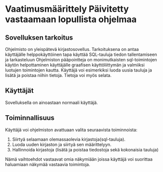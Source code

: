 # Vaatimusmäärittely Päivitetty vastaamaan lopullista ohjelmaa

## Sovelluksen tarkoitus

Ohjelmisto on yleispätevä kirjastosovellus. Tarkoituksena on antaa käyttäjälle helppokäyttöinen tapa käyttää SQL-tauluja tiedon tallentamiseen ja tarkasteluun
Ohjelmiston pääpointteja on monimutkaisten sql-toimintojen käytön helpottaminen käyttäjälle graafisen käyttöliittymän ja valmiiksi luotujen toimintojen kautta.
Käyttäjä voi esimerkiksi luoda uusia tauluja ja lisätä ja poistaa niihin tietoja. Tietoja voi myös selata.

## Käyttäjät
Sovelluksella on ainoastaan normaali käyttäjä.

## Toiminnallisuus
Käyttäjä voi ohjelmiston avattuaan valita seuraavista toiminnoista: 

1. Siirtyä selaamaan olemassaolevia kirjastoja(sql-tauluja).
2. Luoda uuden kirjaston ja siirtyä sen määrittelyyn.
3. Hallinnoida kirjastoja (lisätä ja poistaa tiedostoja sekä kokonaisia tauluja)

Nämä vaihtoehdot vastaavat omia näkymiään joissa käyttäjä voi suorittaa haluamiaan näkymää vastaavia toimintoja.
